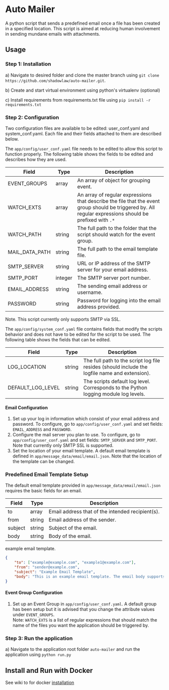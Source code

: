 # Auto Mailer
A python script that sends a predefined email once a file has been created in a specified location.
This script is aimed at reducing human involvement in sending mundane emails with attachments. 

## Usage
### Step 1: Installation
a) Navigate to desired folder and clone the master branch using `git clone https://github.com/shadowlaw/auto-mailer.git`.   

b) Create and start virtual environment using python's virtualenv (optional)

c) Install requirements from requirements.txt file using `pip install -r requirements.txt` 

### Step 2: Configuration
Two configuration files are available to be edited: user_conf.yaml and system_conf.yaml. Each file and their fields
attached to them are described below.

The `app/config/user_conf.yaml` file needs  to be edited to allow this script to function properly. The following table 
shows the fields to be edited and describes how they are used.

|  Field |  Type |  Description |
|---|---|---|
|  EVENT_GROUPS |  array |  An array of object for grouping event. |
|  WATCH_EXTS | array  |  An array of regular expressions that describe the file that the event group should be triggered by. All regular expressions should be prefixed with `.*`  |
|  WATCH_PATH |  string |  The full path to the folder that the script should watch for the event group. |
|  MAIL_DATA_PATH |  string |  The full path to the email template file. |
|  SMTP_SERVER |  string |  URL or IP address of the SMTP server for your email address. |
|  SMTP_PORT |  integer |  The SMTP server port number. |
|  EMAIL_ADDRESS |  string |  The sending email address or username. |
|  PASSWORD |  string |  Password for logging into the email address provided. |

Note. This script currently only supports SMTP via SSL.

The `app/config/system_conf.yaml` file contains fields that modify the scripts behavior and does not have to be edited 
for the script to be used. The following table shows the fields that can be edited.

|  Field |  Type |  Description |
|---|---|---|
|  LOG_LOCATION |  string |  The full path to the script log file resides (should include the logfile name and extension). |
|  DEFAULT_LOG_LEVEL |  string |  The scripts default log level. Corresponds to the Python logging module log levels.|
 
#### Email Configuration
1. Set up your log in information which consist of your email address and password. To configure, go to `app/config/user_conf.yaml` and set fields: `EMAIL_ADDRESS` and `PASSWORD`.
2. Configure the mail server you plan to use. To configure, go to `app/config/user_conf.yaml` and set fields: `SMTP_SERVER` and `SMTP_PORT`. Note that currently only SMTP SSL is supported. 
3. Set the location of your email template. A default email template is defined in `app/message_data/email/email.json`. Note that the location of the template can be changed.  

### Predefined Email Template Setup
The default email template provided in `app/message_data/email/email.json` requires the basic fields for an email.

|  Field |  Type |  Description |
|---|---|---|
|  to |  array |  Email address that of the intended recipient(s). |
|  from |  string |  Email address of the sender. |
|  subject |  string |  Subject of the email. |
|  body |  string |  Body of the email.|

example email template.
```json
{
    "to": ["example@example.com", "example1@example.com"],
    "from": "sender@example.com",
    "subject": "Example Email Template",
    "body": "This is an example email template. The email body supports escape sequences such as \n"
}
```


#### Event Group Configuration
1. Set up an Event Group in `app/config/user_conf.yaml`. A default group has been setup but it is advised that you change the attribute values under `EVENT_GROUPS`.  
Note: `WATCH_EXTS` is a list of regular expressions that should match the name of the files you want the application should be triggered by. 
### Step 3: Run the application
a) Navigate to the application root folder `auto-mailer` and run the application using `python run.py`

## Install and Run with Docker
See wiki to for docker [installation](https://github.com/shadowlaw/auto-mailer/wiki/Installation)
